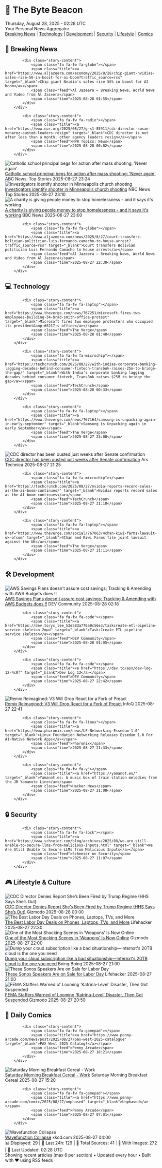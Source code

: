<!-- Processing 54 RSS feeds at 2025-08-28 02:28:18 UTC -->
<!-- Processing: XKCD -->
<!-- Processing: Cyanide & Happiness -->
<!-- Processing: CNN Top Stories -->
<!-- Processing: BBC World News -->
<!-- Processing: BBC Breaking News -->
<!-- Processing: Al Jazeera Breaking News -->
<!-- Processing: Reuters Top News -->
<!-- Processing: Reuters World News -->
<!-- Processing: NBC News Breaking -->
<!-- Processing: Guardian World News -->
<!-- Processing: Sky News World -->
<!-- Processing: The Verge -->
<!-- Processing: Ars Technica -->
<!-- Processing: Dev.to -->
<!-- Processing: StackOverflow Blog -->
<!-- Processing: OMG! Ubuntu -->
<!-- Processing: GitLab Blog -->
<!-- Processing: InfoQ -->
<!-- Processing: DZone -->
<!-- Processing: Martin Fowler -->
<!-- Processing: Coding Horror -->
<!-- Processing: Lifehacker -->
<!-- Processing: Kotaku -->
<!-- Generated 5 new posts out of 23 feeds processed -->
<div class="newspaper-header">
    <h1 class="newspaper-title">📰 The Byte Beacon</h1>
    <div class="newspaper-date">Thursday, August 28, 2025 - 02:28 UTC</div>
    <div class="newspaper-subtitle">Your Personal News Aggregator</div>
</div>

<div class="newspaper-nav">
    <a href="#breaking">Breaking News</a> |
    <a href="#tech">Technology</a> |
    <a href="#dev">Development</a> |
    <a href="#security">Security</a> |
    <a href="#lifestyle">Lifestyle</a> |
    <a href="#webcomics">Comics</a>
</div>

<div class="news-section breaking-news" id="breaking">
<h2 class="section-header">🚨 Breaking News</h2>
<div class="stories-container">
<div class="story">
            
            <div class="story-content">
                <span class="fa fa-fw fa-globe"></span>
                <span class="title"><a href="https://www.aljazeera.com/economy/2025/8/28/chip-giant-nvidias-sales-rise-56-in-boost-for-ai-boom?traffic_source=rss" target="_blank">Chip giant Nvidia’s sales rise 56% in boost for AI boom</a></span>
                <span class="feed">Al Jazeera – Breaking News, World News and Video from Al Jazeera</span>
                <span class="time">2025-08-28 01:55</span>
            </div>
        </div>
<div class="story">
            
            <div class="story-content">
                <span class="fa fa-fw fa-radio"></span>
                <span class="title"><a href="https://www.npr.org/2025/08/27/g-s1-85911/cdc-director-susan-monarez-ousted-leaders-resign" target="_blank">CDC director is out after less than a month; other agency leaders resign</a></span>
                <span class="feed">NPR Topics: News</span>
                <span class="time">2025-08-28 00:02</span>
            </div>
        </div>
<div class="story">
            <img src="https://s.abcnews.com/images/GMA/principal-presser-ap-jt-250827_1756331532546_hpMain_4x3t_384.jpg" alt="Catholic school principal begs for action after mass shooting: &#x27;Never again&#x27;" class="story-image" loading="lazy" onerror="this.style.display='none'">
            <div class="story-content">
                <span class="fa fa-fw fa-tv"></span>
                <span class="title"><a href="https://abcnews.go.com/GMA/News/principal-speaks-after-minnesota-catholic-school-shooting/story?id=125039128" target="_blank">Catholic school principal begs for action after mass shooting: &#x27;Never again&#x27;</a></span>
                <span class="feed">ABC News: Top Stories</span>
                <span class="time">2025-08-27 23:24</span>
            </div>
        </div>
<div class="story">
            <img src="https://media-cldnry.s-nbcnews.com/image/upload/t_fit_1500w/mpx/2704722219/2025_08/1756336241108_nn_mve_investigtors_identify_shooter_in_minneapolis_church_shooting_250827_1920x1080-32rac1.jpg" alt="Investigators identify shooter in Minneapolis church shooting" class="story-image" loading="lazy" onerror="this.style.display='none'">
            <div class="story-content">
                <span class="fa fa-fw fa-broadcast-tower"></span>
                <span class="title"><a href="https://www.nbcnews.com/nightly-news/video/investigators-identify-shooter-in-minneapolis-church-shooting-245925445525" target="_blank">Investigators identify shooter in Minneapolis church shooting</a></span>
                <span class="feed">NBC News Top Stories</span>
                <span class="time">2025-08-27 23:10</span>
            </div>
        </div>
<div class="story">
            <img src="https://ichef.bbci.co.uk/ace/standard/240/cpsprodpb/45a5/live/7ce93c70-835e-11f0-a34f-318be3fb0481.jpg" alt="A charity is giving people money to stop homelessness - and it says it&#x27;s working" class="story-image" loading="lazy" onerror="this.style.display='none'">
            <div class="story-content">
                <span class="fa fa-fw fa-flag"></span>
                <span class="title"><a href="https://www.bbc.com/news/articles/ce83716edj1o?at_medium=RSS&at_campaign=rss" target="_blank">A charity is giving people money to stop homelessness - and it says it&#x27;s working</a></span>
                <span class="feed">BBC News</span>
                <span class="time">2025-08-27 23:00</span>
            </div>
        </div>
<div class="story">
            
            <div class="story-content">
                <span class="fa fa-fw fa-globe"></span>
                <span class="title"><a href="https://www.aljazeera.com/news/2025/8/27/court-transfers-bolivian-politician-luis-fernando-camacho-to-house-arrest?traffic_source=rss" target="_blank">Court transfers Bolivian politician Luis Fernando Camacho to house arrest</a></span>
                <span class="feed">Al Jazeera – Breaking News, World News and Video from Al Jazeera</span>
                <span class="time">2025-08-27 22:30</span>
            </div>
        </div>
</div>
</div>
<div class="news-section tech-news" id="tech">
<h2 class="section-header">💻 Technology</h2>
<div class="stories-container">
<div class="story">
            
            <div class="story-content">
                <span class="fa fa-fw fa-laptop"></span>
                <span class="title"><a href="https://www.theverge.com/news/767251/microsoft-fires-two-employees-building-34-brad-smith-office-protest" target="_blank">Microsoft fires two employee protesters who occupied its president&amp;#8217;s office</a></span>
                <span class="feed">The Verge</span>
                <span class="time">2025-08-28 01:48</span>
            </div>
        </div>
<div class="story">
            
            <div class="story-content">
                <span class="fa fa-fw fa-microchip"></span>
                <span class="title"><a href="https://techcrunch.com/2025/08/27/with-indias-corporate-banking-lagging-decades-behind-consumer-fintech-transbnk-raises-25m-to-bridge-the-gap/" target="_blank">With India’s corporate banking lagging decades behind consumer fintech, TransBnk raises $25M to bridge the gap</a></span>
                <span class="feed">TechCrunch</span>
                <span class="time">2025-08-28 00:33</span>
            </div>
        </div>
<div class="story">
            
            <div class="story-content">
                <span class="fa fa-fw fa-laptop"></span>
                <span class="title"><a href="https://www.theverge.com/news/767164/samsung-is-unpacking-again-in-early-september" target="_blank">Samsung is Unpacking again in early September</a></span>
                <span class="feed">The Verge</span>
                <span class="time">2025-08-27 23:00</span>
            </div>
        </div>
<div class="story">
            <img src="https://cdn.arstechnica.net/wp-content/uploads/2025/07/GettyImages-2222107417-500x500.jpg" alt="CDC director has been ousted just weeks after Senate confirmation" class="story-image" loading="lazy" onerror="this.style.display='none'">
            <div class="story-content">
                <span class="fa fa-fw fa-cog"></span>
                <span class="title"><a href="https://arstechnica.com/health/2025/08/report-cdc-director-being-ousted-just-weeks-after-senate-confirmation/" target="_blank">CDC director has been ousted just weeks after Senate confirmation</a></span>
                <span class="feed">Ars Technica</span>
                <span class="time">2025-08-27 21:25</span>
            </div>
        </div>
<div class="story">
            
            <div class="story-content">
                <span class="fa fa-fw fa-microchip"></span>
                <span class="title"><a href="https://techcrunch.com/2025/08/27/nvidia-reports-record-sales-as-the-ai-boom-continues/" target="_blank">Nvidia reports record sales as the AI boom continues</a></span>
                <span class="feed">TechCrunch</span>
                <span class="time">2025-08-27 21:18</span>
            </div>
        </div>
<div class="story">
            
            <div class="story-content">
                <span class="fa fa-fw fa-laptop"></span>
                <span class="title"><a href="https://www.theverge.com/social/767063/4chan-kiwi-farms-lawsuit-uk-ofcom" target="_blank">4Chan and Kiwi Farms file joint lawsuit against the UK</a></span>
                <span class="feed">The Verge</span>
                <span class="time">2025-08-27 21:11</span>
            </div>
        </div>
</div>
</div>
<div class="news-section dev-news" id="dev">
<h2 class="section-header">🛠️ Development</h2>
<div class="stories-container">
<div class="story">
            <img src="https://media2.dev.to/dynamic/image/width=800%2Cheight=%2Cfit=scale-down%2Cgravity=auto%2Cformat=auto/https%3A%2F%2Fdev-to-uploads.s3.amazonaws.com%2Fuploads%2Farticles%2Fccbzen180ik7d4vmk98g.png" alt="AWS Savings Plans doesn&#x27;t assure cost savings; Tracking &amp; Amending with AWS Budgets does !!" class="story-image" loading="lazy" onerror="this.style.display='none'">
            <div class="story-content">
                <span class="fa fa-fw fa-code"></span>
                <span class="title"><a href="https://dev.to/aws-builders/aws-savings-plans-doesnt-assure-cost-savings-tracking-amending-with-aws-budgets-does--261i" target="_blank">AWS Savings Plans doesn&#x27;t assure cost savings; Tracking &amp; Amending with AWS Budgets does !!</a></span>
                <span class="feed">DEV Community</span>
                <span class="time">2025-08-28 02:18</span>
            </div>
        </div>
<div class="story">
            
            <div class="story-content">
                <span class="fa fa-fw fa-code"></span>
                <span class="title"><a href="https://dev.to/yc_lee_53e583a776a9c56e3/taskcreate-etl-pipeline-service-skeleton-2mpd" target="_blank">Task:Create ETL pipeline service skeleton</a></span>
                <span class="feed">DEV Community</span>
                <span class="time">2025-08-28 01:05</span>
            </div>
        </div>
<div class="story">
            
            <div class="story-content">
                <span class="fa fa-fw fa-code"></span>
                <span class="title"><a href="https://dev.to/asx/dev-log-12-4c0f" target="_blank">Dev Log 12</a></span>
                <span class="feed">DEV Community</span>
                <span class="time">2025-08-27 22:42</span>
            </div>
        </div>
<div class="story">
            <img src="https://res.infoq.com/news/2025/08/remix-run-v3-drops-react/en/headerimage/generatedHeaderImage-1756331088916.jpg" alt="Remix Reimagined: V3 Will Drop React for a Fork of Preact" class="story-image" loading="lazy" onerror="this.style.display='none'">
            <div class="story-content">
                <span class="fa fa-fw fa-info-circle"></span>
                <span class="title"><a href="https://www.infoq.com/news/2025/08/remix-run-v3-drops-react/?utm_campaign=infoq_content&utm_source=infoq&utm_medium=feed&utm_term=global" target="_blank">Remix Reimagined: V3 Will Drop React for a Fork of Preact</a></span>
                <span class="feed">InfoQ</span>
                <span class="time">2025-08-27 22:41</span>
            </div>
        </div>
<div class="story">
            
            <div class="story-content">
                <span class="fa fa-fw fa-linux"></span>
                <span class="title"><a href="https://www.phoronix.com/news/LF-Networking-Essedum-1.0" target="_blank">Linux Foundation Networking Releases Essedum 1.0 For AI-Native Network Apps</a></span>
                <span class="feed">Phoronix</span>
                <span class="time">2025-08-27 21:33</span>
            </div>
        </div>
<div class="story">
            
            <div class="story-content">
                <span class="fa fa-fw fa-y"></span>
                <span class="title"><a href="https://yamanot.es/" target="_blank">Yamanot.es: A music box of train station melodies from the JR Yamanote Line</a></span>
                <span class="feed">Hacker News</span>
                <span class="time">2025-08-27 21:08</span>
            </div>
        </div>
</div>
</div>
<div class="news-section security-news" id="security">
<h2 class="section-header">🔒 Security</h2>
<div class="stories-container">
<div class="story">
            
            <div class="story-content">
                <span class="fa fa-fw fa-lock"></span>
                <span class="title"><a href="https://www.schneier.com/blog/archives/2025/08/we-are-still-unable-to-secure-llms-from-malicious-inputs.html" target="_blank">We Are Still Unable to Secure LLMs from Malicious Inputs</a></span>
                <span class="feed">Schneier on Security</span>
                <span class="time">2025-08-27 11:07</span>
            </div>
        </div>
</div>
</div>
<div class="news-section lifestyle-news" id="lifestyle">
<h2 class="section-header">🎮 Lifestyle & Culture</h2>
<div class="stories-container">
<div class="story">
            <img src="https://gizmodo.com/app/uploads/2025/08/Susan-Monarez.jpg" alt="CDC Director Denies Report She’s Been Fired by Trump Regime (HHS Says She’s Out)" class="story-image" loading="lazy" onerror="this.style.display='none'">
            <div class="story-content">
                <span class="fa fa-fw fa-computer"></span>
                <span class="title"><a href="https://gizmodo.com/cdc-resignations-susan-monarez-denial-rfk-vaccines-2000649469" target="_blank">CDC Director Denies Report She’s Been Fired by Trump Regime (HHS Says She’s Out)</a></span>
                <span class="feed">Gizmodo</span>
                <span class="time">2025-08-28 00:00</span>
            </div>
        </div>
<div class="story">
            <img src="https://lifehacker.com/imagery/articles/01K3M0AQTVMA2RTMC49EA6C86A/hero-image.png" alt="The Best Labor Day Deals on Phones, Laptops, TVs, and More" class="story-image" loading="lazy" onerror="this.style.display='none'">
            <div class="story-content">
                <span class="fa fa-fw fa-life-ring"></span>
                <span class="title"><a href="https://lifehacker.com/tech/phone-laptop-tv-headphones-sales-labor-day-2025?utm_medium=RSS" target="_blank">The Best Labor Day Deals on Phones, Laptops, TVs, and More</a></span>
                <span class="feed">Lifehacker</span>
                <span class="time">2025-08-27 22:30</span>
            </div>
        </div>
<div class="story">
            <img src="https://gizmodo.com/app/uploads/2025/08/Weapons-Gladys-Amy-Madigan.jpg" alt="One of the Most Shocking Scenes in ‘Weapons’ Is Now Online" class="story-image" loading="lazy" onerror="this.style.display='none'">
            <div class="story-content">
                <span class="fa fa-fw fa-computer"></span>
                <span class="title"><a href="https://gizmodo.com/one-of-the-most-shocking-scenes-in-weapons-is-now-online-2000649400" target="_blank">One of the Most Shocking Scenes in ‘Weapons’ Is Now Online</a></span>
                <span class="feed">Gizmodo</span>
                <span class="time">2025-08-27 22:00</span>
            </div>
        </div>
<div class="story">
            <img src="https://i0.wp.com/boingboing.net/wp-content/uploads/2025/08/Internxt-Cloud-Storage.jpg?fit=1200%2C800&amp;quality=60&amp;ssl=1" alt="Dump your cloud subscription like a bad situationship—Internxt&#x27;s 20TB cloud is the one you need" class="story-image" loading="lazy" onerror="this.style.display='none'">
            <div class="story-content">
                <span class="fa fa-fw fa-arrow-right"></span>
                <span class="title"><a href="https://boingboing.net/2025/08/27/dump-your-cloud-subscription-like-a-bad-situationship-internxts-20tb-cloud-is-the-one-you-need.html" target="_blank">Dump your cloud subscription like a bad situationship—Internxt&#x27;s 20TB cloud is the one you need</a></span>
                <span class="feed">Boing Boing</span>
                <span class="time">2025-08-27 21:00</span>
            </div>
        </div>
<div class="story">
            <img src="https://lifehacker.com/imagery/articles/01K3PKVCJ75CWN8W8W5EMZ841C/hero-image.png" alt="These Sonos Speakers Are on Sale for Labor Day" class="story-image" loading="lazy" onerror="this.style.display='none'">
            <div class="story-content">
                <span class="fa fa-fw fa-life-ring"></span>
                <span class="title"><a href="https://lifehacker.com/tech/sonos-speakers-labor-day-sale-2025?utm_medium=RSS" target="_blank">These Sonos Speakers Are on Sale for Labor Day</a></span>
                <span class="feed">Lifehacker</span>
                <span class="time">2025-08-27 21:00</span>
            </div>
        </div>
<div class="story">
            <img src="https://gizmodo.com/app/uploads/2025/08/hurricane-katrina.jpg" alt="FEMA Staffers Warned of Looming ‘Katrina-Level’ Disaster, Then Got Suspended" class="story-image" loading="lazy" onerror="this.style.display='none'">
            <div class="story-content">
                <span class="fa fa-fw fa-computer"></span>
                <span class="title"><a href="https://gizmodo.com/fema-staffers-warned-of-looming-katrina-level-disaster-then-got-suspended-2000649312" target="_blank">FEMA Staffers Warned of Looming ‘Katrina-Level’ Disaster, Then Got Suspended</a></span>
                <span class="feed">Gizmodo</span>
                <span class="time">2025-08-27 20:50</span>
            </div>
        </div>
</div>
</div>
<div class="news-section webcomics-section" id="webcomics">
<h2 class="section-header">🎨 Daily Comics</h2>
<div class="stories-container">
<div class="story">
            
            <div class="story-content">
                <span class="fa fa-fw fa-gamepad"></span>
                <span class="title"><a href="https://www.penny-arcade.com/news/post/2025/08/27/pax-west-2025-catalogue" target="_blank">PAX West 2025 Catalog!</a></span>
                <span class="feed">Penny Arcade</span>
                <span class="time">2025-08-27 18:21</span>
            </div>
        </div>
<div class="story">
            <img src="https://www.smbc-comics.com/comics/1756236873-20250827.png" alt="Saturday Morning Breakfast Cereal - Work" class="story-image" loading="lazy" onerror="this.style.display='none'">
            <div class="story-content">
                <span class="fa fa-fw fa-smile"></span>
                <span class="title"><a href="https://www.smbc-comics.com/comic/work-3" target="_blank">Saturday Morning Breakfast Cereal - Work</a></span>
                <span class="feed">Saturday Morning Breakfast Cereal</span>
                <span class="time">2025-08-27 15:20</span>
            </div>
        </div>
<div class="story">
            
            <div class="story-content">
                <span class="fa fa-fw fa-gamepad"></span>
                <span class="title"><a href="https://www.penny-arcade.com/comic/2025/08/27/unphased" target="_blank">Unphased</a></span>
                <span class="feed">Penny Arcade</span>
                <span class="time">2025-08-27 07:01</span>
            </div>
        </div>
<div class="story">
            <img src="https://imgs.xkcd.com/comics/wavefunction_collapse.png" alt="Wavefunction Collapse" class="story-image" loading="lazy" onerror="this.style.display='none'">
            <div class="story-content">
                <span class="fa fa-fw fa-laugh"></span>
                <span class="title"><a href="https://xkcd.com/3134/" target="_blank">Wavefunction Collapse</a></span>
                <span class="feed">xkcd.com</span>
                <span class="time">2025-08-27 04:00</span>
            </div>
        </div>
</div>
</div>

<div class="newspaper-footer">
    <div class="stats">
        📊 Displayed: 29 | 📅 Last 24h: 129 | 📡 Total Sources: 41 | 📸 With Images: 272 |
        🔄 Last Updated: 02:28 UTC
    </div>
    <div class="footer-note">
        Showing recent articles (max 6 per section) • Updated every hour • Built with ❤️ using RSS feeds
    </div>
</div>
